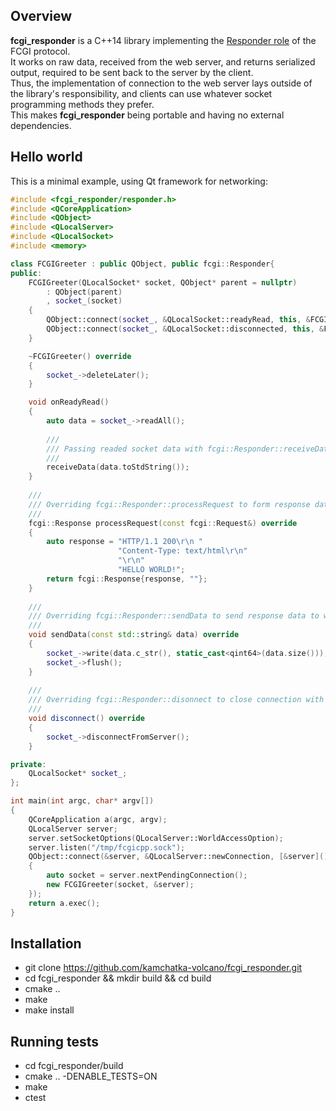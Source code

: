## Overview
**fcgi_responder** is a C++14 library implementing the [Responder role](https://fast-cgi.github.io/spec#62-responder) of the FCGI protocol.  
It works on raw data, received from the web server, and returns serialized output, required to be sent back to the server by the client.  
Thus, the implementation of connection to the web server lays outside of the library's responsibility, and clients can use whatever socket programming methods they prefer.  
This makes **fcgi_responder** being portable and having no external dependencies.  

## Hello world
This is a minimal example, using Qt framework for networking:
```C++
#include <fcgi_responder/responder.h>
#include <QCoreApplication>
#include <QObject>
#include <QLocalServer>
#include <QLocalSocket>
#include <memory>

class FCGIGreeter : public QObject, public fcgi::Responder{
public:
    FCGIGreeter(QLocalSocket* socket, QObject* parent = nullptr)
        : QObject(parent)
        , socket_(socket)
    {
        QObject::connect(socket_, &QLocalSocket::readyRead, this, &FCGIGreeter::onReadyRead);
        QObject::connect(socket_, &QLocalSocket::disconnected, this, &FCGIGreeter::deleteLater);
    }

    ~FCGIGreeter() override
    {
        socket_->deleteLater();
    }

    void onReadyRead()
    {
        auto data = socket_->readAll();
        
        ///
        /// Passing readed socket data with fcgi::Responder::receiveData method
        /// 
        receiveData(data.toStdString());
    }
    
    ///
    /// Overriding fcgi::Responder::processRequest to form response data 
    /// 
    fcgi::Response processRequest(const fcgi::Request&) override
    {
        auto response = "HTTP/1.1 200\r\n "
                        "Content-Type: text/html\r\n"
                        "\r\n"
                        "HELLO WORLD!";
        return fcgi::Response{response, ""};
    }
    
    ///
    /// Overriding fcgi::Responder::sendData to send response data to web server
    /// 
    void sendData(const std::string& data) override
    {
        socket_->write(data.c_str(), static_cast<qint64>(data.size()));
        socket_->flush();
    }
    
    ///
    /// Overriding fcgi::Responder::disonnect to close connection with web server
    /// 
    void disconnect() override
    {
        socket_->disconnectFromServer();
    }

private:
    QLocalSocket* socket_;
};

int main(int argc, char* argv[])
{
    QCoreApplication a(argc, argv);
    QLocalServer server;
    server.setSocketOptions(QLocalServer::WorldAccessOption);
    server.listen("/tmp/fcgicpp.sock");
    QObject::connect(&server, &QLocalServer::newConnection, [&server]()
    {
        auto socket = server.nextPendingConnection();
        new FCGIGreeter(socket, &server);
    });
    return a.exec();
}
```

## Installation
* git clone https://github.com/kamchatka-volcano/fcgi_responder.git
* cd fcgi_responder && mkdir build && cd build
* cmake ..
* make
* make install

## Running tests
* cd fcgi_responder/build
* cmake .. -DENABLE_TESTS=ON
* make
* ctest



